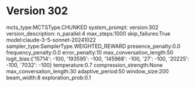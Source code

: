 # Version 302

mcts_type:MCTSType.CHUNKED
system_prompt:
version:302
version_description:
n_parallel:4
max_steps:1000
skip_failures:True
model:claude-3-5-sonnet-20241022
sampler_type:SamplerType.WEIGHTED_REWARD
presence_penalty:0.0
frequency_penalty:0.0
error_penalty:10
max_conversation_length:50
logit_bias:{'15714': -100, '193595': -100, '145968': -100, '27': -100, '20225': -100, '7032': -100}
temperature:0.7
compression_strength:None
max_conversation_length:30
adaptive_period:50
window_size:200
beam_width:8
exploration_prob:0.1
